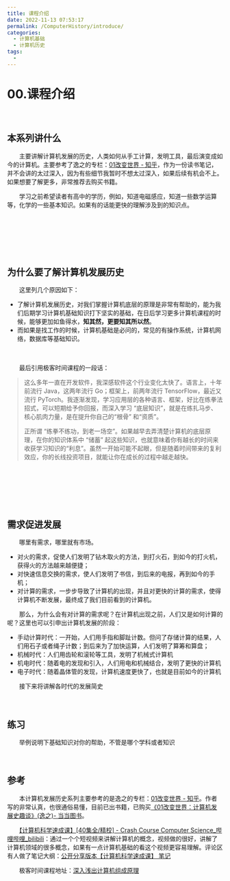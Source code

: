 ```yaml
---
title: 课程介绍
date: 2022-11-13 07:53:17
permalink: /ComputerHistory/introduce/
categories:
  - 计算机基础
  - 计算机历史
tags:
  - 
---
```

# 00.课程介绍

　　‍

## 本系列讲什么

　　主要讲解计算机发展的历史，人类如何从手工计算，发明工具，最后演变成如今的计算机。主要参考了逸之的专栏：[01改变世界 - 知乎](https://zhuanlan.zhihu.com/c_1176550362282127360)，作为一份读书笔记，并不会讲的太过深入，因为有些细节我暂时不想太过深入，如果后续有机会不上。如果想要了解更多，非常推荐去购买书籍。

　　学习之前希望读者有高中的学历，例如，知道电磁感应，知道一些数学运算等，化学的一些基本知识。如果有的话能更快的理解涉及到的知识点。

　　‍

　　‍

　　‍

## 为什么要了解计算机发展历史

　　这里列几个原因如下：

* 了解计算机发展历史，对我们掌握计算机底层的原理是非常有帮助的，能为我们后期学习计算机基础知识打下坚实的基础，在日后学习更多计算机课程的时候，能够更加如鱼得水，**知其然，更要知其所以然**。
* 而如果是找工作的时候，计算机基础是必问的，常见的有操作系统，计算机网络，数据库等基础知识。

　　‍

　　最后引用极客时间课程的一段话：

> 这么多年一直在开发软件，我深感软件这个行业变化太快了。语言上，十年前流行 Java，这两年流行 Go；框架上，前两年流行 TensorFlow，最近又流行 PyTorch。我逐渐发现，学习应用层的各种语言、框架，好比在练拳法招式，可以短期给予你回报，而深入学习 “底层知识”，就是在练扎马步、核心肌肉力量，是在提升你自己的“根骨” 和“资质”。
>
> 正所谓 “练拳不练功，到老一场空”。如果越早去弄清楚计算机的底层原理，在你的知识体系中 “储蓄” 起这些知识，也就意味着你有越长的时间来收获学习知识的“利息”。虽然一开始可能不起眼，但是随着时间带来的复利效应，你的长线投资项目，就能让你在成长的过程中越走越快。

　　‍

　　‍

　　‍

## 需求促进发展

　　哪里有需求，哪里就有市场。

* 对火的需求，促使人们发明了钻木取火的方法，到打火石，到如今的打火机，获得火的方法越来越便捷；
* 对快速信息交换的需求，使人们发明了书信，到后来的电报，再到如今的手机；
* 对计算的需求，一步步导致了计算机的出现，并且对更快的计算的需求，使得计算机不断发展，最终成了我们目前看到的计算机。

　　那么，为什么会有对计算的需求呢？在计算机出现之前，人们又是如何计算的呢？这里也可以引申出计算机发展的阶段：

* 手动计算时代：一开始，人们用手指和脚趾计数。但问了存储计算的结果，人们用石子或者绳子计数；到后来为了加快运算，人们发明了算筹和算盘；
* 机械时代：人们用齿轮和滚轮等工具，发明了机械式计算机
* 机电时代：随着电的发现和引入，人们用电和机械结合，发明了更快的计算机
* 电子时代：随着晶体管的发现，计算机速度更快了，也就是目前如今的计算机

　　接下来将讲解各时代的发展简史

　　‍

## 练习

　　举例说明下基础知识对你的帮助，不管是哪个学科或者知识

　　‍

## 参考

　　本计算机发展历史系列主要参考的是逸之的专栏：[01改变世界 - 知乎](https://zhuanlan.zhihu.com/c_1176550362282127360)。作者写的非常认真，也很通俗易懂，目前已出书籍，已购买[《01改变世界：计算机发展史趣谈》(逸之)- 当当图书](http://product.dangdang.com/29469519.html)。

　　[【计算机科学速成课】[40集全/精校] - Crash Course Computer Science_哔哩哔哩_bilibili](https://www.bilibili.com/video/BV1EW411u7th?spm_id_from=333.337.search-card.all.click&vd_source=75da020020273864e366b53a452c8ad9)：通过一个个短视频来讲解计算机的概念，视频做的很好，讲解了计算机领域的很多概念，如果有一点计算机基础的看这个视频更容易理解。评论区有人做了笔记大纲：[公开分享版本【计算机科学速成课】 笔记](https://shimo.im/docs/PJAUY30F1uYksv0h/read)

　　极客时间课程地址：[深入浅出计算机组成原理](https://time.geekbang.org/column/intro/100026001?tab=catalog)
